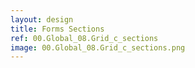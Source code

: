 ```yaml
---
layout: design
title: Forms Sections
ref: 00.Global_08.Grid_c_sections
image: 00.Global_08.Grid_c_sections.png
---
```

